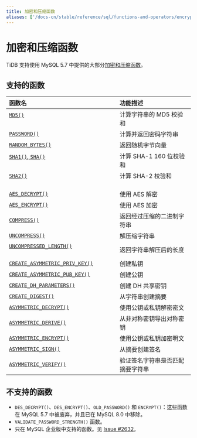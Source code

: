 ```yaml
---
title: 加密和压缩函数
aliases: ['/docs-cn/stable/reference/sql/functions-and-operators/encryption-and-compression-functions/']
---
```


# 加密和压缩函数

TiDB 支持使用 MySQL 5.7 中提供的大部分[加密和压缩函数](https://dev.mysql.com/doc/refman/5.7/en/encryption-functions.html)。

## 支持的函数

| 函数名      | 功能描述      |
|:-----------|:----------------------------|
| [`MD5()`](https://dev.mysql.com/doc/refman/5.7/en/encryption-functions.html#function_md5)                                                             | 计算字符串的 MD5 校验和        |
| [`PASSWORD()`](https://dev.mysql.com/doc/refman/5.7/en/encryption-functions.html#function_password)                                | 计算并返回密码字符串          |
| [`RANDOM_BYTES()`](https://dev.mysql.com/doc/refman/5.7/en/encryption-functions.html#function_random-bytes)                                           | 返回随机字节向量                       |
| [`SHA1()`, `SHA()`](https://dev.mysql.com/doc/refman/5.7/en/encryption-functions.html#function_sha1)                                                    | 计算 SHA-1 160 位校验和               |
| [`SHA2()`](https://dev.mysql.com/doc/refman/5.7/en/encryption-functions.html#function_sha2)                                                           | 计算 SHA-2 校验和                       |
| [`AES_DECRYPT()`](https://dev.mysql.com/doc/refman/5.7/en/encryption-functions.html#function_aes-decrypt)                                             | 使用 AES 解密                             |
| [`AES_ENCRYPT()`](https://dev.mysql.com/doc/refman/5.7/en/encryption-functions.html#function_aes-encrypt)                                             | 使用 AES 加密                                 |
| [`COMPRESS()`](https://dev.mysql.com/doc/refman/5.7/en/encryption-functions.html#function_compress)                                                   | 返回经过压缩的二进制字符串                |
| [`UNCOMPRESS()`](https://dev.mysql.com/doc/refman/5.7/en/encryption-functions.html#function_uncompress)                                               | 解压缩字符串                   |
| [`UNCOMPRESSED_LENGTH()`](https://dev.mysql.com/doc/refman/5.7/en/encryption-functions.html#function_uncompressed-length)                             | 返回字符串解压后的长度  |
| [`CREATE_ASYMMETRIC_PRIV_KEY()`](https://dev.mysql.com/doc/refman/5.7/en/enterprise-encryption-functions.html#function_create-asymmetric-priv-key)    | 创建私钥                              |
| [`CREATE_ASYMMETRIC_PUB_KEY()`](https://dev.mysql.com/doc/refman/5.7/en/enterprise-encryption-functions.html#function_create-asymmetric-pub-key)      | 创建公钥                                 |
| [`CREATE_DH_PARAMETERS()`](https://dev.mysql.com/doc/refman/5.7/en/enterprise-encryption-functions.html#function_create-dh-parameters)                | 创建 DH 共享密钥                        |
| [`CREATE_DIGEST()`](https://dev.mysql.com/doc/refman/5.7/en/enterprise-encryption-functions.html#function_create-digest)                              | 从字符串创建摘要                      |
| [`ASYMMETRIC_DECRYPT()`](https://dev.mysql.com/doc/refman/5.7/en/enterprise-encryption-functions.html#function_asymmetric-decrypt)                    | 使用公钥或私钥解密密文    |
| [`ASYMMETRIC_DERIVE()`](https://dev.mysql.com/doc/refman/5.7/en/enterprise-encryption-functions.html#function_asymmetric-derive)                    | 从非对称密钥导出对称密钥        |
| [`ASYMMETRIC_ENCRYPT()`](https://dev.mysql.com/doc/refman/5.7/en/enterprise-encryption-functions.html#function_asymmetric-encrypt)                    | 使用公钥或私钥加密明文   |
| [`ASYMMETRIC_SIGN()`](https://dev.mysql.com/doc/refman/5.7/en/enterprise-encryption-functions.html#function_asymmetric-sign)                          | 从摘要创建签名                    |
| [`ASYMMETRIC_VERIFY()`](https://dev.mysql.com/doc/refman/5.7/en/enterprise-encryption-functions.html#function_asymmetric-verify)                      | 验证签名字符串是否匹配摘要字符串             |

## 不支持的函数

* `DES_DECRYPT()`、`DES_ENCRYPT()`、`OLD_PASSWORD()` 和 `ENCRYPT()`：这些函数在 MySQL 5.7 中被废弃，并且已在 MySQL 8.0 中移除。
* `VALIDATE_PASSWORD_STRENGTH()` 函数。
* 只在 MySQL 企业版中支持的函数。见 [Issue #2632](https://github.com/pingcap/tidb/issues/2632)。